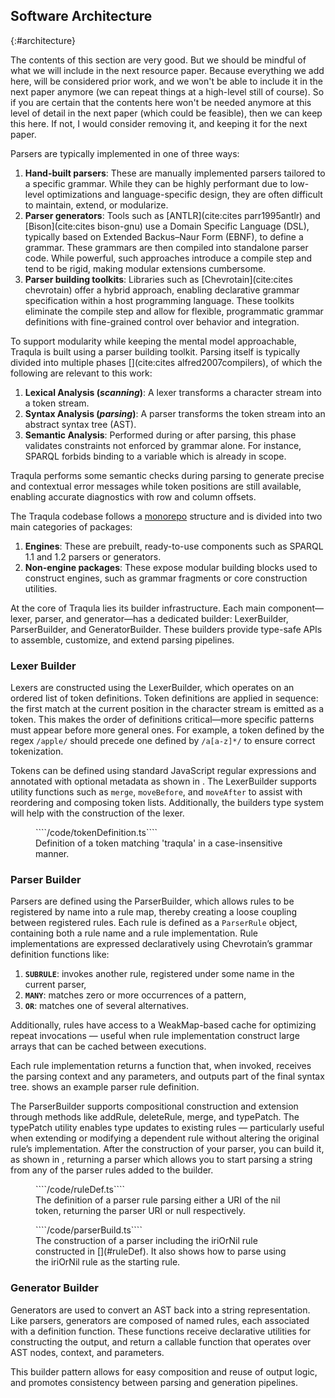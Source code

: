 ## Software Architecture
{:#architecture}

<span class="comment" data-author="RT">The contents of this section are very good. But we should be mindful of what we will include in the next resource paper. Because everything we add here, will be considered prior work, and we won't be able to include it in the next paper anymore (we can repeat things at a high-level still of course). So if you are certain that the contents here won't be needed anymore at this level of detail in the next paper (which could be feasible), then we can keep this here. If not, I would consider removing it, and keeping it for the next paper.</span>

Parsers are typically implemented in one of three ways:

1. **Hand-built parsers**: These are manually implemented parsers tailored to a specific grammar.
While they can be highly performant due to low-level optimizations and language-specific design,
they are often difficult to maintain, extend, or modularize. 
2. **Parser generators**: Tools such as [ANTLR](cite:cites parr1995antlr) and [Bison](cite:cites bison-gnu) use a Domain Specific Language (DSL),
typically based on Extended Backus–Naur Form (EBNF), to define a grammar.
These grammars are then compiled into standalone parser code.
While powerful, such approaches introduce a compile step and tend to be rigid, making modular extensions cumbersome. 
3. **Parser building toolkits**: Libraries such as [Chevrotain](cite:cites chevrotain) offer a hybrid approach,
enabling declarative grammar specification within a host programming language.
These toolkits eliminate the compile step and allow for flexible,
programmatic grammar definitions with fine-grained control over behavior and integration.

To support modularity while keeping the mental model approachable, Traqula is built using a parser building toolkit.
Parsing itself is typically divided into multiple phases [](cite:cites alfred2007compilers),
of which the following are relevant to this work:

1. **Lexical Analysis (*scanning*)**: A lexer transforms a character stream into a token stream. 
2. **Syntax Analysis (*parsing*)**: A parser transforms the token stream into an abstract syntax tree (AST). 
3. **Semantic Analysis**: Performed during or after parsing,
this phase validates constraints not enforced by grammar alone.
For instance, SPARQL forbids binding to a variable which is already in scope.


Traqula performs some semantic checks during parsing to generate precise and contextual error messages while token positions are still available,
enabling accurate diagnostics with row and column offsets.

The Traqula codebase follows a [monorepo](https://monorepo.tools/) structure and is divided into two main categories of packages:

1. **Engines**: These are prebuilt, ready-to-use components such as SPARQL 1.1 and 1.2 parsers or generators. 
2. **Non-engine packages**: These expose modular building blocks used to construct engines,
such as grammar fragments or core construction utilities.

At the core of Traqula lies its builder infrastructure.
Each main component—lexer, parser, and generator—has a dedicated builder:
LexerBuilder, ParserBuilder, and GeneratorBuilder.
These builders provide type-safe APIs to assemble, customize, and extend parsing pipelines.

### Lexer Builder

Lexers are constructed using the LexerBuilder,
which operates on an ordered list of token definitions.
Token definitions are applied in sequence: the first match at the current position in the character stream is emitted as a token.
This makes the order of definitions critical—more specific patterns must appear before more general ones.
For example, a token defined by the regex `/apple/` should precede one defined by `/a[a-z]*/` to ensure correct tokenization.

Tokens can be defined using standard JavaScript regular expressions and annotated with optional metadata as shown in [](#token-def).
The LexerBuilder supports utility functions such as `merge`, `moveBefore`, and `moveAfter` to assist with reordering and composing token lists.
Additionally, the builders type system will help with the construction of the lexer.

<figure id="token-def" class="listing">
````/code/tokenDefinition.ts````
<figcaption markdown="block">
Definition of a token matching 'traqula' in a case-insensitive manner.
</figcaption>
</figure>

### Parser Builder

Parsers are defined using the ParserBuilder,
which allows rules to be registered by name into a rule map, thereby creating a loose coupling between registered rules.
Each rule is defined as a `ParserRule` object, containing both a rule name and a rule implementation.
Rule implementations are expressed declaratively using Chevrotain’s grammar definition functions like:

1. **`SUBRULE`**: invokes another rule, registered under some name in the current parser,
2. **`MANY`**: matches zero or more occurrences of a pattern,
3. **`OR`**: matches one of several alternatives.

<!-- Could be removed if there is a lack of space -->
Additionally, rules have access to a WeakMap-based cache for optimizing repeat invocations
— useful when rule implementation construct large arrays that can be cached between executions.

Each rule implementation returns a function that,
when invoked, receives the parsing context and any parameters, and outputs part of the final syntax tree. 
[](#ruleDef) shows an example parser rule definition.

The ParserBuilder supports compositional construction and extension through methods like addRule, deleteRule, merge, and typePatch.
The typePatch utility enables type updates to existing rules
— particularly useful when extending or modifying a dependent rule without altering the original rule’s implementation.
After the construction of your parser, you can build it, as shown in [](#parserBuild),
returning a parser which allows you to start parsing a string from any of the parser rules added to the builder.

<figure id="ruleDef" class="listing">
````/code/ruleDef.ts````
<figcaption markdown="block">
The definition of a parser rule parsing either a URI of the nil token, returning the parser URI or null respectively.
</figcaption>
</figure>


<figure id="parserBuild" class="listing">
````/code/parserBuild.ts````
<figcaption markdown="block">
The construction of a parser including the iriOrNil rule constructed in [](#ruleDef).
It also shows how to parse using the iriOrNil rule as the starting rule.
</figcaption>
</figure>


### Generator Builder

Generators are used to convert an AST back into a string representation.
Like parsers, generators are composed of named rules, each associated with a definition function.
These functions receive declarative utilities for constructing the output,
and return a callable function that operates over AST nodes, context, and parameters.

This builder pattern allows for easy composition and reuse of output logic,
and promotes consistency between parsing and generation pipelines.
